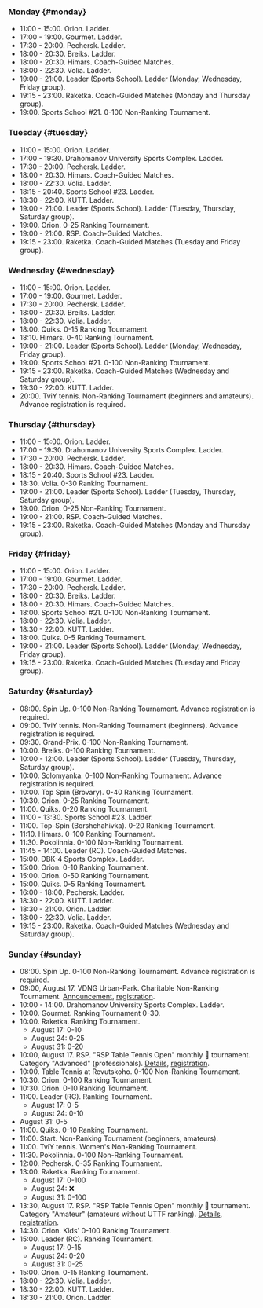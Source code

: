 ﻿
[//]: # (Use 🏆 for ranking events, 🏅 for non-ranking events, ❌ for canceled events)

### Monday {#monday}

* 11:00 - 15:00. Orion. Ladder.
* 17:00 - 19:00. Gourmet. Ladder.
* 17:30 - 20:00. Pechersk. Ladder.
* 18:00 - 20:30. Breiks. Ladder.
* 18:00 - 20:30. Himars. Coach-Guided Matches.
* 18:00 - 22:30. Volia. Ladder.
* 19:00 - 21:00. Leader (Sports School). Ladder (Monday, Wednesday, Friday group).
* 19:15 - 23:00. Raketka. Coach-Guided Matches (Monday and Thursday group).
* 19:00. Sports School #21. 0-100 Non-Ranking Tournament.

### Tuesday {#tuesday}

* 11:00 - 15:00. Orion. Ladder.
* 17:00 - 19:30. Drahomanov University Sports Complex. Ladder.
* 17:30 - 20:00. Pechersk. Ladder.
* 18:00 - 20:30. Himars. Coach-Guided Matches.
* 18:00 - 22:30. Volia. Ladder.
* 18:15 - 20:40. Sports School #23. Ladder.
* 18:30 - 22:00. KUTT. Ladder.
* 19:00 - 21:00. Leader (Sports School). Ladder (Tuesday, Thursday, Saturday group).
* 19:00. Orion. 0-25 Ranking Tournament.
* 19:00 - 21:00. RSP. Coach-Guided Matches.
* 19:15 - 23:00. Raketka. Coach-Guided Matches (Tuesday and Friday group).

### Wednesday {#wednesday}

* 11:00 - 15:00. Orion. Ladder.
* 17:00 - 19:00. Gourmet. Ladder.
* 17:30 - 20:00. Pechersk. Ladder.
* 18:00 - 20:30. Breiks. Ladder.
* 18:00 - 22:30. Volia. Ladder.
* 18:00. Quiks. 0-15 Ranking Tournament.
* 18:10. Himars. 0-40 Ranking Tournament.
* 19:00 - 21:00. Leader (Sports School). Ladder (Monday, Wednesday, Friday group).
* 19:00. Sports School #21. 0-100 Non-Ranking Tournament.
* 19:15 - 23:00. Raketka. Coach-Guided Matches (Wednesday and Saturday group).
* 19:30 - 22:00. KUTT. Ladder.
* 20:00. TviY tennis. Non-Ranking Tournament (beginners and amateurs). Advance registration is required.

### Thursday {#thursday}

* 11:00 - 15:00. Orion. Ladder.
* 17:00 - 19:30. Drahomanov University Sports Complex. Ladder.
* 17:30 - 20:00. Pechersk. Ladder.
* 18:00 - 20:30. Himars. Coach-Guided Matches.
* 18:15 - 20:40. Sports School #23. Ladder.
* 18:30. Volia. 0-30 Ranking Tournament.
* 19:00 - 21:00. Leader (Sports School). Ladder (Tuesday, Thursday, Saturday group).
* 19:00. Orion. 0-25 Non-Ranking Tournament.
* 19:00 - 21:00. RSP. Coach-Guided Matches.
* 19:15 - 23:00. Raketka. Coach-Guided Matches (Monday and Thursday group).

### Friday {#friday}

* 11:00 - 15:00. Orion. Ladder.
* 17:00 - 19:00. Gourmet. Ladder.
* 17:30 - 20:00. Pechersk. Ladder.
* 18:00 - 20:30. Breiks. Ladder.
* 18:00 - 20:30. Himars. Coach-Guided Matches.
* 18:00. Sports School #21. 0-100 Non-Ranking Tournament.
* 18:00 - 22:30. Volia. Ladder.
* 18:30 - 22:00. KUTT. Ladder.
* 18:00. Quiks. 0-5 Ranking Tournament.
* 19:00 - 21:00. Leader (Sports School). Ladder (Monday, Wednesday, Friday group).
* 19:15 - 23:00. Raketka. Coach-Guided Matches (Tuesday and Friday group).

### Saturday {#saturday}

* 08:00. Spin Up. 0-100 Non-Ranking Tournament. Advance registration is required.
* 09:00. TviY tennis. Non-Ranking Tournament (beginners). Advance registration is required.
* 09:30. Grand-Prix. 0-100 Non-Ranking Tournament.
* 10:00. Breiks. 0-100 Ranking Tournament.
* 10:00 - 12:00. Leader (Sports School). Ladder (Tuesday, Thursday, Saturday group).
* 10:00. Solomyanka. 0-100 Non-Ranking Tournament. Advance registration is required.
* 10:00. Top Spin (Brovary). 0-40 Ranking Tournament.
* 10:30. Orion. 0-25 Ranking Tournament.
* 11:00. Quiks. 0-20 Ranking Tournament.
* 11:00 - 13:30. Sports School #23. Ladder.
* 11:00. Top-Spin (Borshchahivka). 0-20 Ranking Tournament.
* 11:10. Himars. 0-100 Ranking Tournament.
* 11:30. Pokolinnia. 0-100 Non-Ranking Tournament.
* 11:45 - 14:00. Leader (RC). Coach-Guided Matches.
* 15:00. DBK-4 Sports Complex. Ladder.
* 15:00. Orion. 0-10 Ranking Tournament.
* 15:00. Orion. 0-50 Ranking Tournament.
* 15:00. Quiks. 0-5 Ranking Tournament.
* 16:00 - 18:00. Pechersk. Ladder.
* 18:30 - 22:00. KUTT. Ladder.
* 18:30 - 21:00. Orion. Ladder.
* 18:00 - 22:30. Volia. Ladder.
* 19:15 - 23:00. Raketka. Coach-Guided Matches (Wednesday and Saturday group).

### Sunday {#sunday}

* 08:00. Spin Up. 0-100 Non-Ranking Tournament. Advance registration is required.
* 09:00, August 17. VDNG Urban-Park. Charitable Non-Ranking Tournament. [Announcement](https://t.me/ttkiev/675), [registration](https://athletic-events.com/en/event/118).
* 10:00 - 14:00. Drahomanov University Sports Complex. Ladder.
* 10:00. Gourmet. Ranking Tournament 0-30.
* 10:00. Raketka. Ranking Tournament.
  * August 17: 0-10
  * August 24: 0-25
  * August 31: 0-20
* 10:00, August 17. RSP. "RSP Table Tennis Open" monthly 🏅 tournament. Category "Advanced" (professionals). [Details](https://t.me/krsp_tt_tour/620), [registration](https://forms.gle/ShDZv16jJvuPuenb8).
* 10:00. Table Tennis at Revutskoho. 0-100 Non-Ranking Tournament.
* 10:30. Orion. 0-100 Ranking Tournament.
* 10:30. Orion. 0-10 Ranking Tournament.
* 11:00. Leader (RC). Ranking Tournament.
  * August 17: 0-5
  * August 24: 0-10
* August 31: 0-5
* 11:00. Quiks. 0-10 Ranking Tournament.
* 11:00. Start. Non-Ranking Tournament (beginners, amateurs).
* 11:00. TviY tennis. Women's Non-Ranking Tournament.
* 11:30. Pokolinnia. 0-100 Non-Ranking Tournament.
* 12:00. Pechersk. 0-35 Ranking Tournament.
* 13:00. Raketka. Ranking Tournament.
  * August 17: 0-100
  * August 24: ❌
  * August 31: 0-100
* 13:30, August 17. RSP. "RSP Table Tennis Open" monthly 🏅 tournament. Category "Amateur" (amateurs without UTTF ranking). [Details](https://t.me/krsp_tt_tour/620), [registration](https://forms.gle/ShDZv16jJvuPuenb8).
* 14:30. Orion. Kids' 0-100 Ranking Tournament.
* 15:00. Leader (RC). Ranking Tournament.
  * August 17: 0-15
  * August 24: 0-20
  * August 31: 0-25
* 15:00. Orion. 0-15 Ranking Tournament.
* 18:00 - 22:30. Volia. Ladder.
* 18:30 - 22:00. KUTT. Ladder.
* 18:30 - 21:00. Orion. Ladder.
